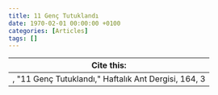 ```yaml
---
title: 11 Genç Tutuklandı
date: 1970-02-01 00:00:00 +0100
categories: [Articles]
tags: []
---
```




| Cite this:   |
|--------|
| , "11 Genç Tutuklandı," Haftalık Ant Dergisi, 164, 3 

